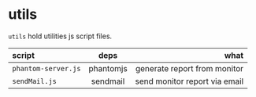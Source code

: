 # utils

`utils` hold utilities js script files.

| **script**          | **deps**  | **what**                      |
| :-                  | :-:       | -:                            |
| `phantom-server.js` | phantomjs | generate report from monitor  |
| `sendMail.js`       | sendmail  | send monitor report via email |
